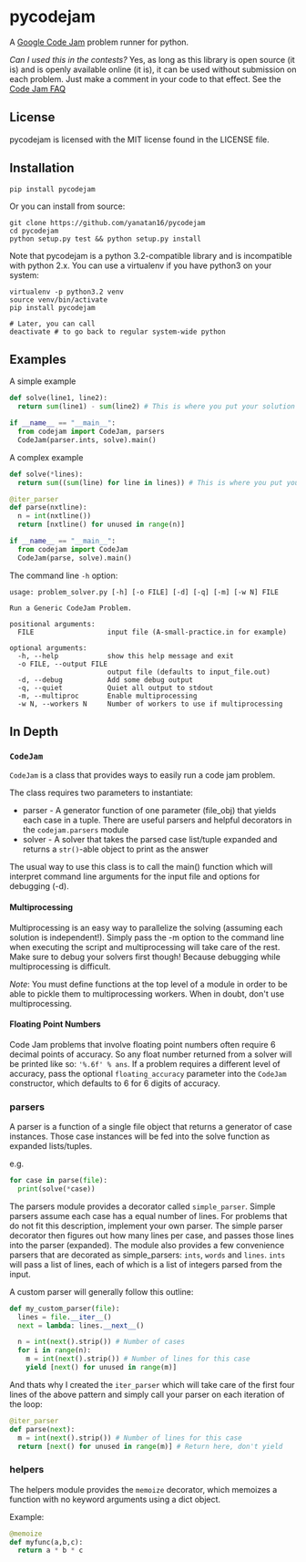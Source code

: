 pycodejam
=========

A [Google Code Jam](http://code.google.com/codejam) problem runner for python.

_Can I used this in the contests?_ Yes, as long as this library is open source (it is) and is openly available online (it is), it can be used without submission on each problem. Just make a comment in your code to that effect. See the [Code Jam FAQ](http://code.google.com/codejam/faq.html#tools)

## License

pycodejam is licensed with the MIT license found in the LICENSE file.

## Installation

```
pip install pycodejam
```

Or you can install from source:

```
git clone https://github.com/yanatan16/pycodejam
cd pycodejam
python setup.py test && python setup.py install
```

Note that pycodejam is a python 3.2-compatible library and is incompatible with python 2.x. You can use a virtualenv if you have python3 on your system:
```
virtualenv -p python3.2 venv
source venv/bin/activate
pip install pycodejam

# Later, you can call
deactivate # to go back to regular system-wide python
```

## Examples

A simple example

```python
def solve(line1, line2):
  return sum(line1) - sum(line2) # This is where you put your solution

if __name__ == "__main__":
  from codejam import CodeJam, parsers
  CodeJam(parser.ints, solve).main()
```

A complex example

```python
def solve(*lines):
  return sum((sum(line) for line in lines)) # This is where you put your solution

@iter_parser
def parse(nxtline):
  n = int(nxtline())
  return [nxtline() for unused in range(n)]

if __name__ == "__main__":
  from codejam import CodeJam
  CodeJam(parse, solve).main()
```

The command line `-h` option:

```
usage: problem_solver.py [-h] [-o FILE] [-d] [-q] [-m] [-w N] FILE

Run a Generic CodeJam Problem.

positional arguments:
  FILE                  input file (A-small-practice.in for example)

optional arguments:
  -h, --help            show this help message and exit
  -o FILE, --output FILE
                        output file (defaults to input_file.out)
  -d, --debug           Add some debug output
  -q, --quiet           Quiet all output to stdout
  -m, --multiproc       Enable multiprocessing
  -w N, --workers N     Number of workers to use if multiprocessing
```

## In Depth

### `CodeJam`

`CodeJam` is a class that provides ways to easily run a code jam problem.

The class requires two parameters to instantiate:
- parser - A generator function of one parameter (file_obj) that yields each case in a tuple.
  There are useful parsers and helpful decorators in the `codejam.parsers` module
- solver - A solver that takes the parsed case list/tuple expanded and returns a `str()`-able object to print as the answer

The usual way to use this class is to call the main() function which will interpret command line arguments
for the input file and options for debugging (-d).

#### Multiprocessing

Multiprocessing is an easy way to parallelize the solving (assuming each solution is independent!). Simply pass the -m option to the command line when executing the script and multiprocessing will take care of the rest. Make sure to debug your solvers first though! Because debugging while multiprocessing is difficult.

_Note_: You must define functions at the top level of a module in order to be able to pickle them to multiprocessing workers. When in doubt, don't use multiprocessing.

#### Floating Point Numbers

Code Jam problems that involve floating point numbers often require 6 decimal points of accuracy. So any float number returned from a solver will be printed like so: `'%.6f' % ans`. If a problem requires a different level of accuracy, pass the optional `floating_accuracy` parameter into the `CodeJam` constructor, which defaults to 6 for 6 digits of accuracy.

### parsers

A parser is a function of a single file object that returns a generator of case instances. Those case
instances will be fed into the solve function as expanded lists/tuples.

e.g.
```python
for case in parse(file):
  print(solve(*case))
```

The parsers module provides a decorator called `simple_parser`. Simple parsers assume each case has a equal number of lines. For problems that do not fit this description, implement your own parser. The simple parser decorator then figures out how many lines per case, and passes those lines into the parser (expanded). The module also provides a few convenience parsers that are decorated as simple_parsers: `ints`, `words` and `lines`. `ints` will pass a list of lines, each of which is a list of integers parsed from the input.

A custom parser will generally follow this outline:

```python
def my_custom_parser(file):
  lines = file.__iter__()
  next = lambda: lines.__next__()

  n = int(next().strip()) # Number of cases
  for i in range(n):
    m = int(next().strip()) # Number of lines for this case
    yield [next() for unused in range(m)]
```

And thats why I created the `iter_parser` which will take care of the first four lines of the above pattern and simply call your parser on each iteration of the loop:

```python
@iter_parser
def parse(next):
  m = int(next().strip()) # Number of lines for this case
  return [next() for unused in range(m)] # Return here, don't yield
```

### helpers

The helpers module provides the `memoize` decorator, which memoizes a function with no keyword arguments using a dict object.

Example:

```python
@memoize
def myfunc(a,b,c):
  return a * b * c
```

